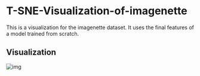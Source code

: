 # T-SNE-Visualization-of-imagenette
This is a visualization for the imagenette dataset. It uses the final features of a model trained from scratch.



## Visualization

![img](https://s2.loli.net/2023/11/06/VxKESML23BstpUv.png)
